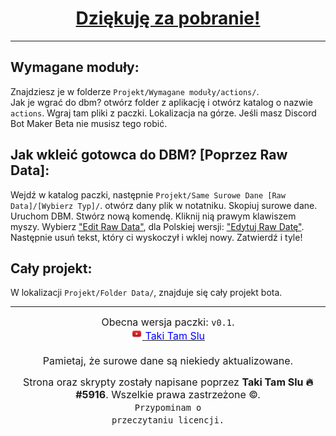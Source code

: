 <body>
	<!-- Wstęp -->

<center>
		<h1>
			<u>
				Dziękuję za pobranie!
			</u>
		</h1>
	</center>
	<hr />

<h2>
		Wymagane moduły:
	</h2>
	Znajdziesz je w folderze <code>Projekt/Wymagane moduły/actions/</code>.<br />
	Jak je wgrać do dbm? otwórz folder z aplikację i otwórz  katalog o nazwie <code>actions</code>. Wgraj tam pliki z paczki. Lokalizacja na górze. Jeśli masz Discord Bot Maker Beta nie musisz tego robić.
	<br />

<h2>
		Jak wkleić gotowca do DBM? [Poprzez Raw Data]:
	</h2>
	Wejdź w katalog paczki, następnie <code>Projekt/Same Surowe Dane [Raw Data]/[Wybierz Typ]/</code>. otwórz dany plik w notatniku. Skopiuj surowe dane. Uruchom DBM. Stwórz nową komendę. Kliknij nią prawym klawiszem myszy. Wybierz <u>"Edit Raw Data"</u>, dla Polskiej wersji: <u>"Edytuj Raw Datę"</u>. Następnie usuń tekst, który ci wyskoczył i wklej nowy. Zatwierdź i tyle!
	<br />

<h2>
		Cały projekt:
	</h2>
	W lokalizacji <code>Projekt/Folder Data/</code>, znajduje się cały projekt bota.
	<hr />

<!-- Stopka, Licencja -->
<center>
		<font size="3px">
			Obecna wersja paczki: <code>v0.1</code>.<br />
			<a
				href="https://www.youtube.com/c/TakiTamSlu"
				target="_blank" 
				title="Taki Tam Slu - YouTube"
				>
					<img 
					src="Pliki (Czytaj Mnie!)/yt-logo.PNG" 
					height="18px"
					/> 
						<font color="blue">
						Taki Tam Slu
						</font>
			</a> 
			<br />
			<br />
			Pamietaj, że surowe dane są niekiedy aktualizowane.<br />

Strona oraz skrypty zostały napisane poprzez <b>Taki Tam Slu 🔥#5916</b>. Wszelkie prawa zastrzeżone &copy;.<br />
			<code>Przypominam o przeczytaniu licencji.</code>
		</font>
	</center>
</body>
</html>
